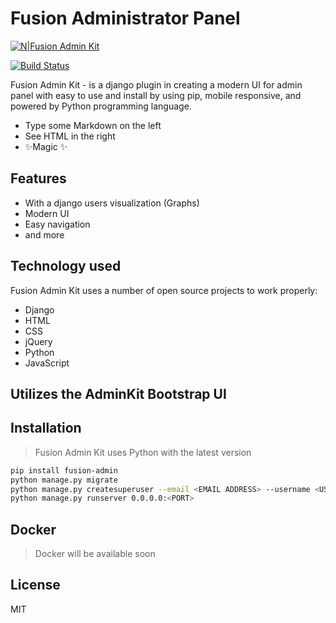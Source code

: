 # Fusion Administrator Panel

[![N|Fusion Admin Kit](https://cldup.com/dTxpPi9lDf.thumb.png)](https://nodesource.com/products/nsolid)

[![Build Status](https://travis-ci.org/joemccann/dillinger.svg?branch=main)](https://travis-ci.org/joemccann/dillinger)

Fusion Admin Kit - is a django plugin in creating a modern UI for admin panel with easy to use and install by using pip, mobile responsive, and powered by Python programming language.

- Type some Markdown on the left
- See HTML in the right
- ✨Magic ✨

## Features

- With a django users visualization (Graphs)
- Modern UI
- Easy navigation
- and more

## Technology used

Fusion Admin Kit uses a number of open source projects to work properly:

- Django
- HTML
- CSS
- jQuery
- Python
- JavaScript

## Utilizes the AdminKit Bootstrap UI

## Installation

> Fusion Admin Kit uses Python with the latest version

```sh
pip install fusion-admin
python manage.py migrate
python manage.py createsuperuser --email <EMAIL ADDRESS> --username <USERNAME>
python manage.py runserver 0.0.0.0:<PORT>
```

## Docker

> Docker will be available soon

## License
MIT
